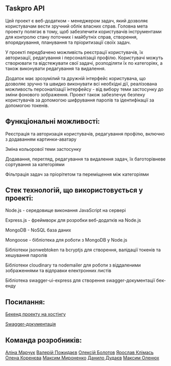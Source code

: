 ## Taskpro API

Цей проект є веб-додатком - менеджером задач, який дозволяє користувачам вести зручний облік власних справ. Головна мета проекту полягає в тому, щоб забезпечити користувачів інструментами для контролю стану поточних і майбутніх справ, створення, впорядкування, планування та пріоритизації своїх задач.

У проекті передбачено можливість реєстрації користувачів, їх авторизації, редагування і персоналізаціі профілю. Користувачі можуть створювати та відстежувати свої задачі, розподіляти їх по категоріях, а також виконувати редагування та видалення.

Додаток має зрозумілий та дружній інтерфейс користувача, що дозволяє зручно та швидко виконувати всі необхідні дії, реалізована можливость персоналізації інтерфейсу - від вибору теми застосунку до зміни фонового зображення. Проект також забезпечує безпеку користувачів за допомогою шифрування паролів та ідентифікації за допомогою токенів.

## Функціональні можливості:

Реєстрація та авторизація користувачів, редагування профілю, включно з додаванням картинки-аватару

Зміна кольорової теми застосунку

Додавання, перегляд, редагування та видалення задач, їх баготорівневе сортування за категоріями

Фільтрація задач за пріорітетом та переміщення між категоріями

## Стек технологій, що використовується у проекті:

Node.js - середовище виконання JavaScript на сервері

Express.js - фреймворк для розробки веб-додатків на Node.js

MongoDB - NoSQL база даних

Mongoose - бібліотека для роботи з MongoDB у Node.js

Бібліотеки jsonwebtoken та bcryptjs для створення, валідації токенів та хешування паролів

Бібліотеки cloudinary та nodemailer для роботи з віддаленими зображеннями та відправки електронних листів

Бібліотека swagger-ui-express для створення swagger-документації бек-енду

## Посилання:

[Бекенд проекту на хостінгу](https://taskspro-backend.onrender.com)

[Swagger-документація](https://taskspro-backend.onrender.com/api-docs)

## Команда розробників:

[Аліна Марчук](mailto:misselle60@gmail.com)
[Валерій Пожидаєв](mailto:val.pvf@gmail.com)
[Олексій Болотов](mailto:oleksii.bolotov@gmail.com)
[Ярослав Клімась](mailto:yarklim@gmail.com)
[Олена Коренєва](mailto:olena.korenieva@gmail.com)
[Максим Мироненко](mailto:kongfuri3228@gmail.com)
[Данило Дудаєв](mailto:roffrooff@gmail.com)
[Максим Оленюх](mailto:maxim.oleniukh@gmail.com)

